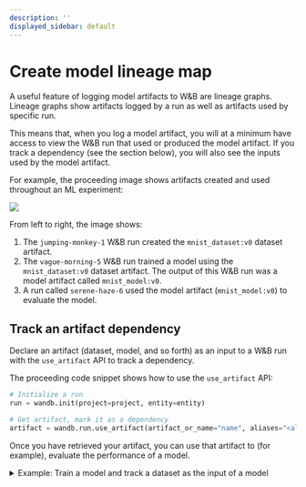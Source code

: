 ```yaml
---
description: ''
displayed_sidebar: default
---
```



# Create model lineage map
A useful feature of logging model artifacts to W&B are lineage graphs. Lineage graphs show artifacts logged by a run as well as artifacts used by specific run. 

This means that, when you log a model artifact, you will at a minimum have access to view the W&B run that used or produced the model artifact. If you track a dependency (see the section below), you will also see the inputs used by the model artifact.

For example, the proceeding image shows artifacts created and used throughout an ML experiment:

![](/images/models/model_lineage_example.png)

From left to right, the image shows:
1. The `jumping-monkey-1` W&B run created the `mnist_dataset:v0` dataset artifact.
2. The `vague-morning-5` W&B run trained a model using the `mnist_dataset:v0` dataset artifact. The output of this W&B run was a model artifact called `mnist_model:v0`.
3. A run called `serene-haze-6` used the model artifact (`mnist_model:v0`) to evaluate the model.


## Track an artifact dependency

Declare an artifact (dataset, model, and so forth) as an input to a W&B run with the `use_artifact` API to track a dependency. 

The proceeding code snippet shows how to use the `use_artifact` API:

```python
# Initialize a run
run = wandb.init(project=project, entity=entity)

# Get artifact, mark it as a dependency
artifact = wandb.run.use_artifact(artifact_or_name="name", aliases="<alias>")
```

Once you have retrieved your artifact, you can use that artifact to (for example), evaluate the performance of a model. 

<details>

<summary>Example: Train a model and track a dataset as the input of a model</summary>

```python
job_type = "train_model"

config = {
    "optimizer": "adam",
    "batch_size": 128,
    "epochs": 5,
    "validation_split": 0.1,
}

run = wandb.init(project=project, job_type=job_type, config=config)

version = "latest"
name = "{}:{}".format("{}_dataset".format(model_use_case_id), version)

# highlight-start
artifact = wandb.run.use_artifact(name)
# highlight-end

train_table = artifact.get("train_table")
x_train = train_table.get_column("x_train", convert_to="numpy")
y_train = train_table.get_column("y_train", convert_to="numpy")

# Store values from our config dictionary into variables for easy accessing
num_classes = 10
input_shape = (28, 28, 1)
loss = "categorical_crossentropy"
optimizer = run.config["optimizer"]
metrics = ["accuracy"]
batch_size = run.config["batch_size"]
epochs = run.config["epochs"]
validation_split = run.config["validation_split"]

# Create model architecture
model = keras.Sequential(
    [
        layers.Input(shape=input_shape),
        layers.Conv2D(32, kernel_size=(3, 3), activation="relu"),
        layers.MaxPooling2D(pool_size=(2, 2)),
        layers.Conv2D(64, kernel_size=(3, 3), activation="relu"),
        layers.MaxPooling2D(pool_size=(2, 2)),
        layers.Flatten(),
        layers.Dropout(0.5),
        layers.Dense(num_classes, activation="softmax"),
    ]
)
model.compile(loss=loss, optimizer=optimizer, metrics=metrics)

# Generate labels for training data
y_train = keras.utils.to_categorical(y_train, num_classes)

# Create training and test set
x_t, x_v, y_t, y_v = train_test_split(x_train, y_train, test_size=0.33)

# Train the model
model.fit(
    x=x_t,
    y=y_t,
    batch_size=batch_size,
    epochs=epochs,
    validation_data=(x_v, y_v),
    callbacks=[WandbCallback(log_weights=True, log_evaluation=True)],
)

# Save model locally
path = "model.h5"
model.save(path)

path = "./model.h5"
registered_model_name = "MNIST-dev"
name = "mnist_model"

run.link_model(path=path, registered_model_name=registered_model_name, name=name)
run.finish()
```

</details>